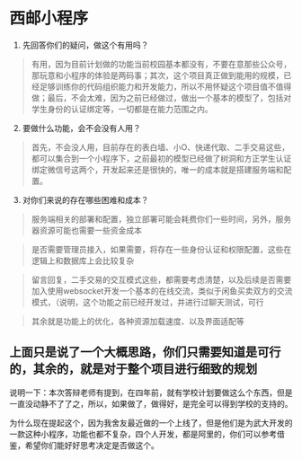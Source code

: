  
# 西邮小程序

1. 先回答你们的疑问，做这个有用吗？
> 有用，因为目前计划做的功能当前校园基本都没有，不要在意那些公众号，那玩意和小程序的体验是两码事；其次，这个项目真正做到能用的规模，已经足够训练你的代码组织能力和开发能力，所以不用怀疑这个项目值不值得做；最后，不会太难，因为之前已经做过，做出一个基本的模型了，包括对学生身份的认证绑定等，一切都是在能力范围之内。


2. 要做什么功能，会不会没有人用？
> 首先，不会没人用，目前存在的表白墙、小O、快递代取、二手交易这些，都可以集合到一个小程序下，之前最初的模型已经做了树洞和方正学生认证绑定微信号这两个，开发起来还是很快的，唯一的成本就是搭建服务端和配置。

3. 对你们来说的存在哪些困难和成本？
> 服务端相关的部署和配置，独立部署可能会耗费你们一些时间，另外，服务器资源可能也需要一些资金成本

> 是否需要管理员接入，如果需要，将存在一些身份认证和权限配置，这些在逻辑上和数据库上会比较复杂

> 留言回复，二手交易的交互模式这些，都需要考虑清楚，以及后续是否需要加入使用websocket开发一个基本的在线交流，类似于闲鱼买卖双方的交流模式，（说明，这个功能之前已经开发过，并进行过聊天测试，可行

> 其余就是功能上的优化，各种资源加载速度、以及界面适配等

## 上面只是说了一个大概思路，你们只需要知道是可行的，其余的，就是对于整个项目进行细致的规划

说明一下：本次答辩老师有提到，在四年前，就有学校计划要做这么个东西，但是一直没动静不了了之，所以，如果做了，做得好，是完全可以得到学校的支持的。

为什么现在提起这个，因为我舍友最近做的一个上线了，但是他们是为武大开发的一款这种小程序，功能也都不复杂，四个人开发，都是阿里的，你们可以参考借鉴，希望你们能好好思考决定是否做这个。

